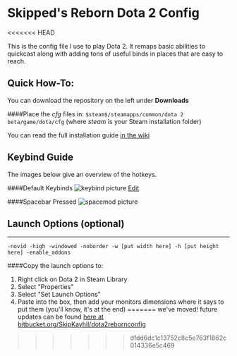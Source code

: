 Skipped's Reborn Dota 2 Config
=======================
<<<<<<< HEAD

This is the config file I use to play Dota 2. It remaps basic abilities to quickcast along with adding tons of useful binds in places that are easy to reach.

Quick How-To:
----------
You can download the repository on the left under **Downloads**

####Place the *cfg* files in:
`$steam$/steamapps/common/dota 2 beta/game/dota/cfg` 
(where $steam$ is your Steam installation folder)

You can read the full installation guide [in the wiki](https://bitbucket.org/SkipKayhil/dota2rebornconfig/wiki/Installation)

Keybind Guide
-----
The images below give an overview of the hotkeys.

####Default Keybinds
![keybind picture](http://puu.sh/iFqIz/f100bf3792.png) [Edit](http://www.keyboard-layout-editor.com/##@_backcolor=%23222222%3B&@_c=%2300ff40&t=%23282828&p=DCS%3B&=%0A%0A%0A%0AEsc%0A%0ACancel%20Select&_x:1&c=%23ff80ff%3B&=%0A%0A%0A%0AF1%0A%0ARune%20Check%20Shuffle&_c=%2300ff40%3B&=%0A%0A%0A%0AF2%0A%0ACourier%20Control%20Group&_c=%23282828&t=%23aaaaaa%3B&=%0A%0A%0A%0AF3&_c=%230080ff&t=%23282828%3B&=%0A%0A%0A%0AF4%0A%0AQuick%20Buy&_x:0.5&c=%23800040&t=%23aaaaaa%3B&=%0A%0A%0A%0AF5%0A%0AGame%20Menu%20Toggle&=%0A%0A%0A%0AF6%0A%0ACombat%20Log%20Toggle&=%0A%0A%0A%0AF7%0A%0ACast%20Mode%20Toggle&_t=%23AAAAAA%3B&=%0A%0A%0A%0AF8%0A%0AReload%20Auto-Exec&_x:0.5%3B&=%0A%0A%0A%0AF9%0A%0APause%20Game&=%0A%0A%0A%0AF10%0A%0AToggle%20Auto%20Select&=%0A%0A%0A%0AF11%0A%0AToggle%20Dev%20Mode&=%0A%0A%0A%0AF12%0A%0AScreen%20Capture&_x:0.5&c=%23282828&t=%23aaaaaa%3B&=%0A%0A%0A%0APrtScr&=%0A%0A%0A%0AS.Lock&=%0A%0A%0A%0APause%0ABreak%3B&@_y:0.5&c=%23ff8000&t=%23282828&a:0%3B&=%0A%0A%0A%0A%2F&nbsp%2F%3B~%0A%60%2F&nbsp%2F%3B%0AScore%20board&_c=%2300ff40%3B&=%0A%0A%0A%0A%2F&nbsp%2F%3B!%0A1%2F&nbsp%2F%3B%0ASelect%20+Jump%20Hero&=%0A%0A%0A%0A%2F&nbsp%2F%3B%2F@%0A2%2F&nbsp%2F%3B%0AControl%20Group%201&=%0A%0A%0A%0A%2F&nbsp%2F%3B%23%0A3%2F&nbsp%2F%3B%0AControl%20Group%202&=%0A%0A%0A%0A%2F&nbsp%2F%3B$%0A4%2F&nbsp%2F%3B%0AControl%20Group%203&=%0A%0A%0A%0A%2F&nbsp%2F%3B%25%0A5%2F&nbsp%2F%3B%0AControl%20Group%204&=%0A%0A%0A%0A%2F&nbsp%2F%3B%5E%0A6%2F&nbsp%2F%3B%0AControl%20Group%205&=%0A%0A%0A%0A%2F&nbsp%2F%3B%2F&%0A7%2F&nbsp%2F%3B%0AControl%20Group%206&=%0A%0A%0A%0A%2F&nbsp%2F%3B*%0A8%2F&nbsp%2F%3B%0AControl%20Group%207&=%0A%0A%0A%0A%2F&nbsp%2F%3B(%0A9%2F&nbsp%2F%3B%0AControl%20Group%208&_c=%23282828&t=%23aaaaaa%3B&=%0A%0A%0A%0A%2F&nbsp%2F%3B)%0A0%2F&nbsp%2F%3B&=%0A%0A%0A%0A%2F&nbsp%2F%3B%2F_%0A-%2F&nbsp%2F%3B&=%0A%0A%0A%0A%2F&nbsp%2F%3B+%0A%2F=%2F&nbsp%2F%3B&_a:4&w:2%3B&=%0A%0A%0A%0ABackspace&_x:0.5%3B&=%0A%0A%0A%0AInsert&=%0A%0A%0A%0AHome&=%0A%0A%0A%0APgUp&_x:0.5%3B&=%0A%0A%0A%0AN.Lock&=%0A%0A%0A%0A%2F%2F&=%0A%0A%0A%0A*&=%0A%0A%0A%0A-%3B&@_c=%2300ff40&t=%23282828&w:1.5%3B&=%0A%0A%0A%0ATab%0A%0ACycle%20Selected%20Units&_c=%23aaaaaa%3B&=%0A%0A%0A%0AQ%0A%0AQuick%20Ab%201&=%0A%0A%0A%0AW%0A%0AQuick%20Ab%202&=%0A%0A%0A%0AE%0A%0AQuick%20Ab%203&=%0A%0A%0A%0AR%0A%0AQuick%20Ult&_c=%23804000&t=%23aaaaaa%3B&=%0A%0A%0A%0AT%0A%0AQuick%20Item%202&_c=%230080ff&t=%23282828%3B&=%0A%0A%0A%0AY%0A%0AAbility%20Learn%20Mode&_c=%23282828&t=%23aaaaaa%3B&=%0A%0A%0A%0AU&_t=%23AAAAAA%3B&=%0A%0A%0A%0AI&_t=%23aaaaaa%3B&=%0A%0A%0A%0AO&=%0A%0A%0A%0AP&_c=%23800040&t=%23AAAAAA&a:0%3B&=%0A%0A%0A%0A%2F&nbsp%2F%3B%7B%0A%5B%2F&nbsp%2F%3B%0AUse%20Action%20Item&=%0A%0A%0A%0A%2F&nbsp%2F%3B%7D%0A%5D%2F&nbsp%2F%3B%0AUse%20Taunt%20Item&_w:1.5%3B&=%0A%0A%0A%0A%2F&nbsp%2F%3B%2F&nbsp%2F%3B%2F&nbsp%2F%3B%2F&nbsp%2F%3B%2F&nbsp%2F%3B%7C%0A%5C%2F&nbsp%2F%3B%2F&nbsp%2F%3B%2F&nbsp%2F%3B%2F&nbsp%2F%3B%2F&nbsp%2F%3B%0AToggle%20Console&_x:0.5&c=%23282828&t=%23aaaaaa&a:4%3B&=%0A%0A%0A%0ADelete&=%0A%0A%0A%0AEnd&=%0A%0A%0A%0APgDn&_x:0.5&a:0%3B&=%0A%0A%0A%0A7%0AHome&_c=%23ff80ff&t=%23282828%3B&=%0A%0A%0A%0A8%0A%E2%86%91%0ACamera%20Up&_c=%23282828&t=%23aaaaaa%3B&=%0A%0A%0A%0A9%0APgUp&_a:4&h:2%3B&=%0A%0A%0A%0A+%3B&@_c=%23ff8000&t=%23282828&w:1.75%3B&=%0A%0A%0A%0ACaps%20Lock%0A%0AVoice%20Chat%20Push%20to%20talk&_c=%2300ffff%3B&=%0A%0A%0A%0AA%0A%0AQuick%20Attack%20Move&=%0A%0A%0A%0AS%0A%0AStop&_c=%23aaaaaa%3B&=%0A%0A%0A%0AD%0A%0AQuick%20Ab%204&=%0A%0A%0A%0AF%0A%0AQuick%20Ab%205&_c=%23804000&t=%23aaaaaa%3B&=%0A%0A%0A%0AG%0A%0AQuick%20Item%205&_c=%23282828%3B&=%0A%0A%0A%0AH&_c=%23ff8000&t=%23282828%3B&=%0A%0A%0A%0AJ%0A%0Asay%20miss%20top&=%0A%0A%0A%0AK%0A%0Asay%20miss%20middle&=%0A%0A%0A%0AL%0A%0Asay%20miss%20bot&_c=%23282828&t=%23aaaaaa&a:0%3B&=%0A%0A%0A%0A%2F&nbsp%2F%3B%2F:%0A%2F%3B%2F&nbsp%2F%3B&=%0A%0A%0A%0A%2F&nbsp%2F%3B%22%0A'%2F&nbsp%2F%3B&_c=%23ff8000&t=%23282828&a:4&w:2.25%3B&=%0A%0A%0A%0AEnter%0A%0ASay%20Team&_x:4&c=%23ff80ff&a:0%3B&=%0A%0A%0A%0A4%0A%E2%86%90%0ACamera%20Left&=%0A%0A%0A%0A5%0A%0ACamera%20Grip&=%0A%0A%0A%0A6%0A%E2%86%92%0ACamera%20Right%3B&@_c=%23008080&t=%23aaaaaa&a:4&w:2.25%3B&=%0A%0A%0A%0AShift%0A%0AQueue%20Orders%20Modifier&_c=%230080ff&t=%23282828%3B&=%0A%0A%0A%0AZ%0A%0ALearn%20Stats&_c=%23282828&t=%23aaaaaa%3B&=%0A%0A%0A%0AX&_c=%23804000%3B&=%0A%0A%0A%0AC%0A%0AQuick%20Item%206&=%0A%0A%0A%0AV%0A%0AQuick%20Item%203&_c=%230080ff&t=%23282828%3B&=%0A%0A%0A%0AB%0A%0AToggle%20Shop&_c=%23ff8000%3B&=%0A%0A%0A%0AN%0A%0Asay%20fall%20back&=%0A%0A%0A%0AM%0A%0Asay%20return&_a:0%3B&=%0A%0A%0A%0A%2F&nbsp%2F%3B%3C%0A,%2F&nbsp%2F%3B%0Asay%20davai&_c=%23282828&t=%23aaaaaa%3B&=%0A%0A%0A%0A%2F&nbsp%2F%3B%3E%0A.%2F&nbsp%2F%3B&=%0A%0A%0A%0A%2F&nbsp%2F%3B%3F%0A%2F%2F%2F&nbsp%2F%3B&_a:4&w:2.75%3B&=%0A%0A%0A%0AShift&_x:1.5%3B&=%0A%0A%0A%0A%E2%86%91&_x:1.5&a:0%3B&=%0A%0A%0A%0A1%0AEnd&_c=%23ff80ff&t=%23282828%3B&=%0A%0A%0A%0A2%0A%E2%86%93%0ACamera%20Down&_c=%23282828&t=%23aaaaaa%3B&=%0A%0A%0A%0A3%0APgDn&_c=%23ff8000&t=%23282828&a:4&h:2%3B&=%0A%0A%0A%0AEnter%0A%0ASay%20Team%3B&@_c=%23008080&t=%23aaaaaa&w:1.25%3B&=%0A%0A%0A%0ACtrl%0A%0AUnified%20Orders%20Modifier&_c=%23282828&w:1.25%3B&=%0A%0A%0A%0AWin&_c=%23008080&w:1.25%3B&=%0A%0A%0A%0AAlt%0A%0ANormal%20Cast%20Modifier&_p=DCS%20SPACE&a:5&w:6.25%3B&=%0A%0A%0A%0A%0A%0ASelf%20Cast%20Modifier&_c=%23282828&p=DCS&a:4&w:1.25%3B&=%0A%0A%0A%0AAlt&_w:1.25%3B&=%0A%0A%0A%0AWin&_w:1.25%3B&=%0A%0A%0A%0AMenu&_w:1.25%3B&=%0A%0A%0A%0ACtrl&_x:0.5%3B&=%0A%0A%0A%0A%E2%86%90&=%0A%0A%0A%0A%E2%86%93&=%0A%0A%0A%0A%E2%86%92&_x:0.5&a:0&w:2%3B&=%0A%0A%0A%0A%2F&nbsp%2F%3B%2F&nbsp%2F%3B%2F&nbsp%2F%3B%2F&nbsp%2F%3B%2F&nbsp%2F%3B0%0AIns%2F&nbsp%2F%3B%2F&nbsp%2F%3B%2F&nbsp%2F%3B%2F&nbsp%2F%3B%2F&nbsp%2F%3B&=%0A%0A%0A%0A%2F&nbsp%2F%3B.%0ADel%2F&nbsp%2F)

####Spacebar Pressed
![spacemod picture](http://puu.sh/bz6eJ/a3bdb77f98.png)

## Launch Options (optional)
--------------
`-novid -high -windowed -noborder -w [put width here] -h [put height here] -enable_addons`

####Copy the launch options to:
1. Right click on Dota 2 in Steam Library
2. Select "Properties"
3. Select "Set Launch Options"
4. Paste into the box, then add your monitors dimensions where it says to put them (you'll know, it's at the end)
=======
we've moved! future updates can be found [here at bitbucket.org/SkipKayhil/dota2rebornconfig](http://bitbucket.org/SkipKayhil/dota2rebornconfig)
>>>>>>> dfdd6dc1c13752c8c5e763f1862c014336e5c469
